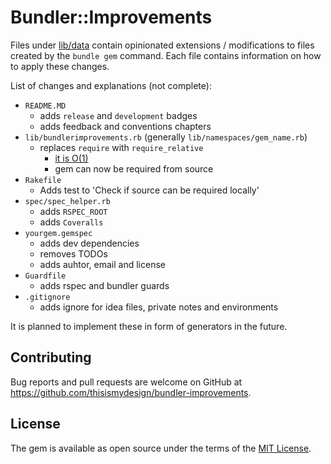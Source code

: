 # Bundler::Improvements

Files under [lib/data](lib/data) contain opinionated extensions / modifications to files created by the `bundle gem` command. Each file contains information on how to apply these changes.

List of changes and explanations (not complete):
- `README.MD`
  - adds `release` and `development` badges
  - adds feedback and conventions chapters
- `lib/bundlerimprovements.rb` (generally `lib/namespaces/gem_name.rb`)
  - replaces `require` with `require_relative`
    - [it is O(1)](http://www.rubydoc.info/github/rspec/rspec-support/RSpec%2FSupport.define_optimized_require_for_rspec)
    - gem can now be required from source
- `Rakefile`
  - Adds test to 'Check if source can be required locally'
- `spec/spec_helper.rb`
  - adds `RSPEC_ROOT`
  - adds `Coveralls`
- `yourgem.gemspec`
  - adds dev dependencies
  - removes TODOs
  - adds auhtor, email and license
- `Guardfile`
  - adds rspec and bundler guards
- `.gitignore`
  - adds ignore for idea files, private notes and environments

It is planned to implement these in form of generators in the future.

## Contributing

Bug reports and pull requests are welcome on GitHub at https://github.com/thisismydesign/bundler-improvements.

## License

The gem is available as open source under the terms of the [MIT License](https://opensource.org/licenses/MIT).

